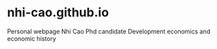 # nhi-cao.github.io
Personal webpage
Nhi Cao
Phd candidate
Development economics and economic history
